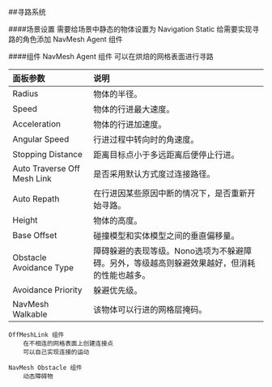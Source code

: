 ##寻路系统

####场景设置
    需要给场景中静态的物体设置为 Navigation Static
    给需要实现寻路的角色添加 NavMesh Agent 组件

####组件
    NavMesh Agent 组件
        可以在烘焙的网格表面进行寻路

|面板参数|说明|
|:--|:--|
|Radius|物体的半径。|
|Speed|物体的行进最大速度。|
|Acceleration|物体的行进加速度。|
|Angular Speed|行进过程中转向时的角速度。|
|Stopping Distance|距离目标点小于多远距离后便停止行进。|
|Auto Traverse Off Mesh Link|是否采用默认方式度过连接路径。|
|Auto Repath|在行进因某些原因中断的情况下，是否重新开始寻路。|
|Height|物体的高度。|
|Base Offset|碰撞模型和实体模型之间的垂直偏移量。|
|Obstacle Avoidance Type|障碍躲避的表现等级。Nono选项为不躲避障碍。另外，等级越高则躲避效果越好，但消耗的性能也越多。|
|Avoidance Priority|躲避优先级。|
|NavMesh Walkable|该物体可以行进的网格层掩码。|
    
    OffMeshLink 组件
        在不相连的网格表面上创建连接点
        可以自己实现连接的运动

    NavMesh Obstacle 组件
        动态障碍物